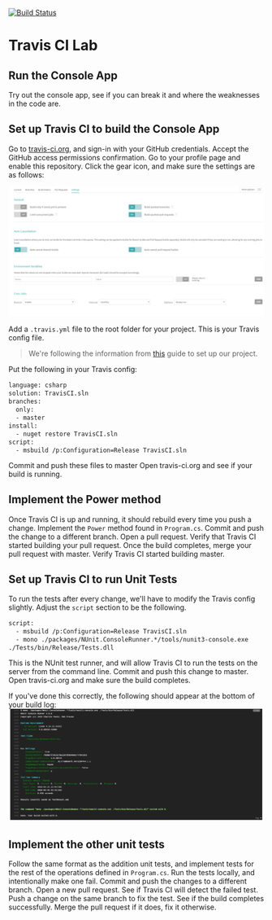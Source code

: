 [![Build Status](https://travis-ci.org/dteske25/TravisCI.svg?branch=master)](https://travis-ci.org/dteske25/TravisCI)

# Travis CI Lab

## Run the Console App
Try out the console app, see if you can break it and where the weaknesses in the code are.

## Set up Travis CI to build the Console App
Go to [travis-ci.org](http://travis-ci.org), and sign-in with your GitHub credentials.
Accept the GitHub access permissions confirmation.
Go to your profile page and enable this repository.
Click the gear icon, and make sure the settings are as follows:

![travis-ci config](./img/travis-ci-config.png)

Add a `.travis.yml` file to the root folder for your project. This is your Travis config file.
> We're following the information from [this](https://docs.travis-ci.com/user/languages/csharp/) guide to set up our project.

Put the following in your Travis config:
```
language: csharp
solution: TravisCI.sln
branches:
  only:
  - master
install:
  - nuget restore TravisCI.sln
script:
  - msbuild /p:Configuration=Release TravisCI.sln
```

Commit and push these files to master
Open travis-ci.org and see if your build is running. 

## Implement the Power method
Once Travis CI is up and running, it should rebuild every time you push a change. 
Implement the `Power` method found in `Program.cs`.
Commit and push the change to a different branch.
Open a pull request.
Verify that Travis CI started building your pull request.
Once the build completes, merge your pull request with master.
Verify Travis CI started building master.

## Set up Travis CI to run Unit Tests
To run the tests after every change, we'll have to modify the Travis config slightly. 
Adjust the `script` section to be the following. 

```
script:
  - msbuild /p:Configuration=Release TravisCI.sln
  - mono ./packages/NUnit.ConsoleRunner.*/tools/nunit3-console.exe ./Tests/bin/Release/Tests.dll
```
This is the NUnit test runner, and will allow Travis CI to run the tests on the server from the command line.
Commit and push this change to master.
Open travis-ci.org and make sure the build completes.

If you've done this correctly, the following should appear at the bottom of your build log:
![nunit-tests](./img/nunit-tests.png)

## Implement the other unit tests
Follow the same format as the addition unit tests, and implement tests for the rest of the operations defined in `Program.cs`.
Run the tests locally, and intentionally make one fail.
Commit and push the changes to a different branch.
Open a new pull request.
See if Travis CI will detect the failed test.
Push a change on the same branch to fix the test.
See if the build completes successfully.
Merge the pull request if it does, fix it otherwise.
